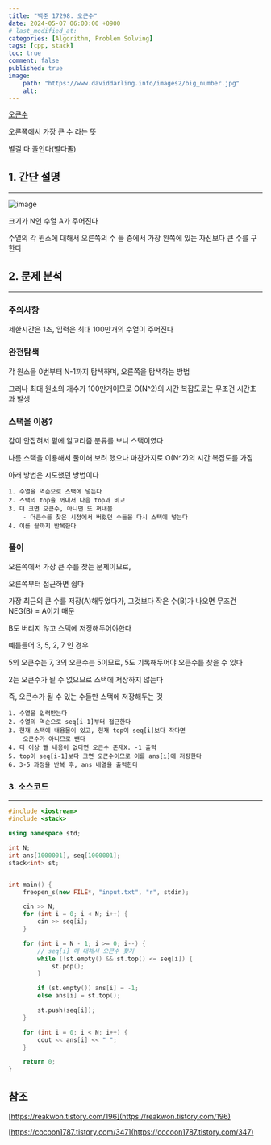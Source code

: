 ```yaml
---
title: "백준 17298. 오큰수"
date: 2024-05-07 06:00:00 +0900
# last_modified_at: 
categories: [Algorithm, Problem Solving] 
tags: [cpp, stack] 
toc: true
comment: false
published: true
image:
    path: "https://www.daviddarling.info/images2/big_number.jpg"
    alt: 
---
```


[오큰수](https://www.acmicpc.net/problem/17298)

오른쪽에서 가장 큰 수 라는 뜻

별걸 다 줄인다(별다줄)


## 1. 간단 설명
---

![image](https://github.com/jinhg0214/jinhg0214.github.io/assets/70011316/3f9d1a82-f267-4288-8a8a-47f2d3c06136)

크기가 N인 수열 A가 주어진다

수열의 각 원소에 대해서 오른쪽의 수 들 중에서 가장 왼쪽에 있는 자신보다 큰 수를 구한다


## 2. 문제 분석
---
### 주의사항
제한시간은 1초, 입력은 최대 100만개의 수열이 주어진다

### 완전탐색

각 원소을 0번부터 N-1까지 탐색하며, 오른쪽을 탐색하는 방법

그러나 최대 원소의 개수가 100만개이므로 O(N^2)의 시간 복잡도로는 무조건 시간초과 발생

### 스택을 이용?

감이 안잡혀서 밑에 알고리즘 분류를 보니 스택이였다

나름 스택을 이용해서 풀이해 보려 했으나 마찬가지로 O(N^2)의 시간 복잡도를 가짐

아래 방법은 시도했던 방법이다

```
1. 수열을 역순으로 스택에 넣는다
2. 스택의 top을 꺼내서 다음 top과 비교
3. 더 크면 오큰수, 아니면 또 꺼내봄
	- 더큰수를 찾은 시점에서 버렸던 수들을 다시 스택에 넣는다
4. 이를 끝까지 반복한다
```

### 풀이

오른쪽에서 가장 큰 수를 찾는 문제이므로,

오른쪽부터 접근하면 쉽다

가장 최근의 큰 수를 저장(A)해두었다가, 그것보다 작은 수(B)가 나오면 무조건 NEG(B) = A이기 때문

B도 버리지 않고 스택에 저장해두어야한다

예를들어 3, 5, 2, 7 인 경우

5의 오큰수는 7, 3의 오큰수는 5이므로, 5도 기록해두어야 오큰수를 찾을 수 있다

2는 오큰수가 될 수 없으므로 스택에 저장하지 않는다

즉, 오큰수가 될 수 있는 수들만 스택에 저장해두는 것


```
1. 수열을 입력받는다
2. 수열의 역순으로 seq[i-1]부터 접근한다
3. 현재 스택에 내용물이 있고, 현재 top이 seq[i]보다 작다면 
	오큰수가 아니므로 뺀다
4. 더 이상 뺄 내용이 없다면 오큰수 존재X. -1 출력
5. top이 seq[i-1]보다 크면 오큰수이므로 이를 ans[i]에 저장한다
6. 3-5 과정을 반복 후, ans 배열을 출력한다
```

### 3. 소스코드
---

```cpp
#include <iostream>
#include <stack>

using namespace std;

int N;
int ans[1000001], seq[1000001];
stack<int> st;


int main() {
	freopen_s(new FILE*, "input.txt", "r", stdin);

	cin >> N;
	for (int i = 0; i < N; i++) {
		cin >> seq[i];
	}

	for (int i = N - 1; i >= 0; i--) {
		// seq[i] 에 대해서 오큰수 찾기
		while (!st.empty() && st.top() <= seq[i]) {
			st.pop();
		}

		if (st.empty()) ans[i] = -1;
		else ans[i] = st.top();

		st.push(seq[i]);
	}

	for (int i = 0; i < N; i++) {
		cout << ans[i] << " ";
	}

	return 0;
}
```

## 참조

[https://reakwon.tistory.com/196](https://reakwon.tistory.com/196)

[https://cocoon1787.tistory.com/347](https://cocoon1787.tistory.com/347)
